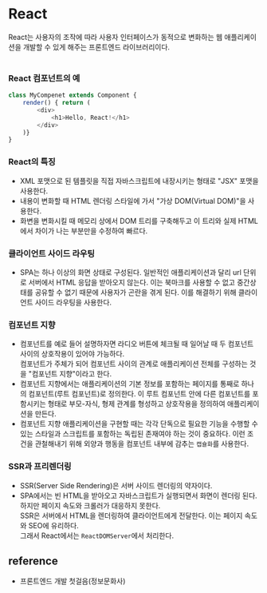 # React

React는 사용자의 조작에 따라 사용자 인터페이스가 동적으로 변화하는 웹 애플리케이션을
개발할 수 있게 해주는 프론트엔드 라이브러리이다.
<br><br>

### React 컴포넌트의 예
```javascript
class MyCompenet extends Component {
    render() { return (
        <div>
            <h1>Hello, React!</h1>
        </div>
    )}
}
```

### React의 특징

- XML 포맷으로 된 템플릿을 직접 자바스크립트에 내장시키는 형태로 "JSX" 포맷을 사용한다.
- 내용이 변화할 때 HTML 렌더링 스타일에 가서 "가상 DOM(Virtual DOM)"을 사용한다.
- 화변을 변화시킬 때 메모리 상에서 DOM 트리를 구축해두고 이 트리와 실제 HTML에서 차이가 나는 부분만을 수정하여 빠르다.


### 클라이언트 사이드 라우팅

- SPA는 하나 이상의 화면 상태로 구성된다. 일반적인 애플리케이션과 달리 url 단위로
  서버에서 HTML 응답을 받아오지 않는다. 이는 북마크를 사용할 수 없고
  중간상태를 공유할 수 없기 때문에 사용자가 곤란을 겪게 된다.
  이를 해결하기 위해 클라이언트 사이드 라우팅을 사용한다.



### 컴포넌트 지향 

- 컴포넌트를 예로 들어 설명하자면 라디오 버튼에 체크될 때 일어날 때 두 컴포넌트 사이의 상호작용이 있어야 가능하다.<br>
  컴포넌트가 주체가 되어 컴포넌트 사이의 관계로 애플리케이션 전체를 구성하는 것을 "컴포넌트 지향"이라고 한다.
- 컴포넌트 지향에서는 애플리케이션의 기본 정보를 포함하는 페이지를 통째로 하나의 컴포넌트(루트 컴포넌트)로 정의한다.
  이 루트 컴포넌트 안에 다른 컴포넌트를 포함시키는 형태로 부모-자식, 형제 관계를 형성하고 상호작용을 정의하여 애플리케이션을 만든다.
- 컴포넌트 지향 애플리케이션을 구현할 때는 각각 단독으로 필요한 기능을 수행할 수 있는 스타일과 스크립트를 포함하는 독립된 존재여야 하는 것이 중요하다.
  이런 조건을 관철해내기 위해 외양과 행동을 컴포넌트 내부에 감추는 `캡슐화`를 사용한다.


### SSR과 프리렌더링

- SSR(Server Side Rendering)은 서버 사이드 렌더링의 약자이다.
- SPA에서는 빈 HTML을 받아오고 자바스크립트가 실행되면서 화면이 렌더링 된다. 하지만 페이지 속도와 크롤러가 대응하지 못한다.<br>
  SSR은 서버에서 HTML을 렌더링하여 클라이언트에게 전달한다. 이는 페이지 속도와 SEO에 유리하다.<br>
  그래서 React에서는 `ReactDOMServer`에서 처리한다. 


## reference

- 프론트엔드 개발 첫걸음(정보문화사) 

